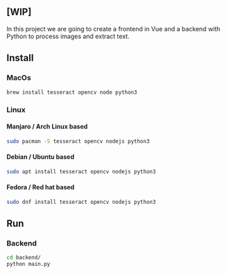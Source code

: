 ## [WIP]

In this project we are going to create a frontend in Vue and a backend with Python to process images and extract text.

## Install

### MacOs
```bash
brew install tesseract opencv node python3
```

### Linux

#### Manjaro / Arch Linux based
```bash
sudo pacman -S tesseract opencv nodejs python3
```

#### Debian / Ubuntu based
```bash
sudo apt install tesseract opencv nodejs python3
```

#### Fedora / Red hat based
```bash
sudo dnf install tesseract opencv nodejs python3
```

## Run

### Backend
```bash
cd backend/
python main.py
```